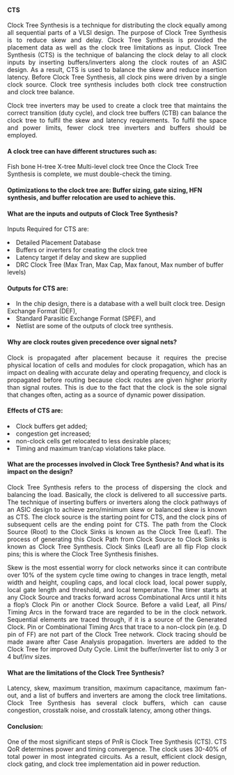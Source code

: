 #### CTS

<p align="justify">Clock Tree Synthesis is a technique for distributing the clock equally among all sequential parts of a VLSI design. The purpose of Clock Tree Synthesis is to reduce skew and delay. Clock Tree Synthesis is provided the placement data as well as the clock tree limitations as input. Clock Tree Synthesis (CTS) is the technique of balancing the clock delay to all clock inputs by inserting buffers/inverters along the clock routes of an ASIC design. As a result, CTS is used to balance the skew and reduce insertion latency. Before Clock Tree Synthesis, all clock pins were driven by a single clock source. Clock tree synthesis includes both clock tree construction and clock tree balance.</p>
<p align="justify">Clock tree inverters may be used to create a clock tree that maintains the correct transition (duty cycle), and clock tree buffers (CTB) can balance the clock tree to fulfil the skew and latency requirements. To fulfil the space and power limits, fewer clock tree inverters and buffers should be employed.</p>

#### A clock tree can have different structures such as:
Fish bone
H-tree
X-tree
Multi-level clock tree
Once the Clock Tree Synthesis is complete, we must double-check the timing.

#### Optimizations to the clock tree are: Buffer sizing, gate sizing, HFN synthesis, and buffer relocation are used to achieve this.

#### What are the inputs and outputs of Clock Tree Synthesis?
Inputs Required for CTS are:
<li>
Detailed Placement Database</li>
<li>Buffers or inverters for creating the clock tree</li>
<li>Latency target if delay and skew are supplied</li>
<li>DRC Clock Tree (Max Tran, Max Cap, Max fanout, Max number of buffer levels)
 </li>

#### Outputs for CTS are:

<li>In the chip design, there is a database with a well built clock tree. Design Exchange Format (DEF),</li>
<li>Standard Parasitic Exchange Format (SPEF), and</li>
<li>Netlist are some of the outputs of clock tree synthesis.</li>

#### Why are clock routes given precedence over signal nets?
<p align="justify">
Clock is propagated after placement because it requires the precise physical location of cells and modules for clock propagation, which has an impact on dealing with accurate delay and operating frequency, and clock is propagated before routing because clock routes are given higher priority than signal routes. This is due to the fact that the clock is the sole signal that changes often, acting as a source of dynamic power dissipation.</p>

#### Effects of CTS are:
<li>
Clock buffers get added;
 </li>
 <li>
 congestion get increased;
 </li>
 <li>
non-clock cells get relocated to less desirable places;
 </li>
 <li>
Timing and maximum tran/cap violations take place.
 </li>
 
#### What are the processes involved in Clock Tree Synthesis? And what is its impact on the design?
<p align="justify">
Clock Tree Synthesis refers to the process of dispersing the clock and balancing the load. Basically, the clock is delivered to all successive parts. The technique of inserting buffers or inverters along the clock pathways of an ASIC design to achieve zero/minimum skew or balanced skew is known as CTS. The clock source is the starting point for CTS, and the clock pins of subsequent cells are the ending point for CTS. The path from the Clock Source (Root) to the Clock Sinks is known as the Clock Tree (Leaf). The process of generating this Clock Path from Clock Source to Clock Sinks is known as Clock Tree Synthesis. Clock Sinks (Leaf) are all flip Flop clock pins; this is where the Clock Tree Synthesis finishes.</p>
<p align="justify">
Skew is the most essential worry for clock networks since it can contribute over 10% of the system cycle time owing to changes in trace length, metal width and height, coupling caps, and local clock load, local power supply, local gate length and threshold, and local temperature. The timer starts at any Clock Source and tracks forward across Combinational Arcs until it hits a flop’s Clock Pin or another Clock Source.
Before a valid Leaf, all Pins/ Timing Arcs in the forward trace are regarded to be in the clock network. Sequential elements are traced through, if it is a source of the Generated Clock. Pin or Combinational Timing Arcs that trace to a non-clock pin (e.g. D pin of FF) are not part of the Clock Tree network. Clock tracing should be made aware after Case Analysis propagation. Inverters are added to the Clock Tree for improved Duty Cycle. Limit the buffer/inverter list to only 3 or 4 buf/inv sizes.</p>

#### What are the limitations of the Clock Tree Synthesis?
<p align="justify">
Latency, skew, maximum transition, maximum capacitance, maximum fan-out, and a list of buffers and inverters are among the clock tree limitations. Clock Tree Synthesis has several clock buffers, which can cause congestion, crosstalk noise, and crosstalk latency, among other things.</p>

#### Conclusion:
<p align="justify">
One of the most significant steps of PnR is Clock Tree Synthesis (CTS). CTS QoR determines power and timing convergence. The clock uses 30-40% of total power in most integrated circuits. As a result, efficient clock design, clock gating, and clock tree implementation aid in power reduction.</p>
